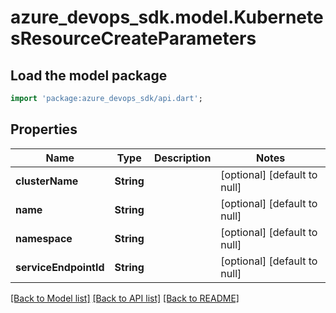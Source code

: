 # azure_devops_sdk.model.KubernetesResourceCreateParameters

## Load the model package
```dart
import 'package:azure_devops_sdk/api.dart';
```

## Properties
Name | Type | Description | Notes
------------ | ------------- | ------------- | -------------
**clusterName** | **String** |  | [optional] [default to null]
**name** | **String** |  | [optional] [default to null]
**namespace** | **String** |  | [optional] [default to null]
**serviceEndpointId** | **String** |  | [optional] [default to null]

[[Back to Model list]](../README.md#documentation-for-models) [[Back to API list]](../README.md#documentation-for-api-endpoints) [[Back to README]](../README.md)


